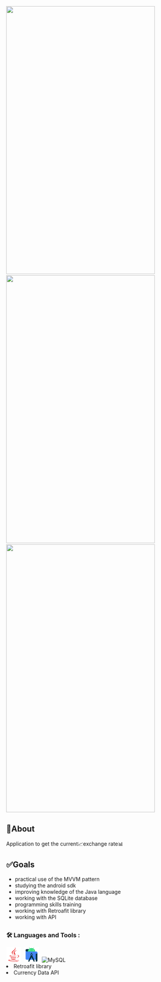 <div>
  <img src="https://i.ibb.co/0qpDFcv/s3z-W8-CUpc-XXzo-Lc-G1-G1d9mkw-Qt-Vt-ILw0-Oy-Hobkf-Ij06-D5ue-79sm-Y-we-ABjde-Mzbpwy-U6-ZUP0q-Tnkvi-V.jpg" width="400" height="720"/>&nbsp; 
  <img src="https://i.ibb.co/WVC0tkL/VYf-KHCvuy-Lmfbm-S56npzyyt0-V8ftc5sw-FAJn-Ao-OPAj7-M-PCv-DTt5sn4p-Gk-CC37l-FEwov2-O9x-F9d0yb-HCik-N8.jpg" width="400" height="720"/>&nbsp;
  <img src="https://i.ibb.co/Syz2Ysq/x-Ro-Jgdgt-NMs-Exew3f-O4-O4-I6-Be3u5th1-J3-Yd-Ph-AS9-I0-UFmmud-HE-l-Kyc-TPid3-Jp-C5-B9-W-3-Ul59-RNq.jpg"width="400" height="720"/>&nbsp;
</div>

## :triangular_flag_on_post:About
Application to get the current📈exchange rate📊
## :white_check_mark:Goals
<ul>
    <li>practical use of the MVVM pattern</li>
  <li>studying the android sdk</li>
    <li>improving knowledge of the Java language</li>
    <li>working with the SQLite database</li>
    <li>programming skills training</li>
  <li>working with Retroafit library</li>
  <li>working with API</li>
</ul>

##
### :hammer_and_wrench: Languages and Tools :
<div>
  <img src="https://github.com/devicons/devicon/blob/master/icons/java/java-plain.svg" title="Java" alt="Java" width="40" height="40"/>&nbsp;
  <img src="https://github.com/devicons/devicon/blob/master/icons/androidstudio/androidstudio-original.svg" title="AndroidStudio"  alt="AndroidStudio" width="40"
  <img src="https://github.com/simple-icons/simple-icons/blob/develop/icons/sqlite.svg" title="SQLite"  alt="MySQL" width="40" height="40"/>&nbsp;
  <img src="https://github.com/simple-icons/simple-icons/blob/develop/icons/sqlite.svg" title="SQLite"  alt="MySQL" width="40" height="40"/>&nbsp;
</div>
<li>Retroafit library</li>
<li>Currency Data API</li>
